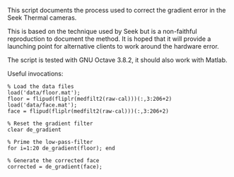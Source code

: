 This script documents the process used to correct the gradient error in the Seek Thermal cameras.

This is based on the technique used by Seek but is a non-faithful reproduction to document the method. It is hoped that it will provide a launching point for alternative clients to work around the hardware error.

The script is tested with GNU Octave 3.8.2, it should also work with Matlab.

Useful invocations:

	% Load the data files
	load('data/floor.mat');
	floor = flipud(fliplr(medfilt2(raw-cal)))(:,3:206+2)
	load('data/face.mat');
	face = flipud(fliplr(medfilt2(raw-cal)))(:,3:206+2)
	
	% Reset the gradient filter
	clear de_gradient
	
	% Prime the low-pass-filter
	for i=1:20 de_gradient(floor); end
	
	% Generate the corrected face
	corrected = de_gradient(face);
